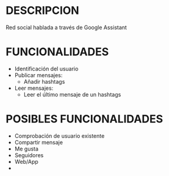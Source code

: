 DESCRIPCION
===========
Red social hablada a través de Google Assistant


FUNCIONALIDADES
===============
- Identificación del usuario
- Publicar mensajes:
	- Añadir hashtags
- Leer mensajes:
	- Leer el último mensaje de un hashtags


POSIBLES FUNCIONALIDADES
========================
- Comprobación de usuario existente
- Compartir mensaje
- Me gusta
- Seguidores
- Web/App
- 